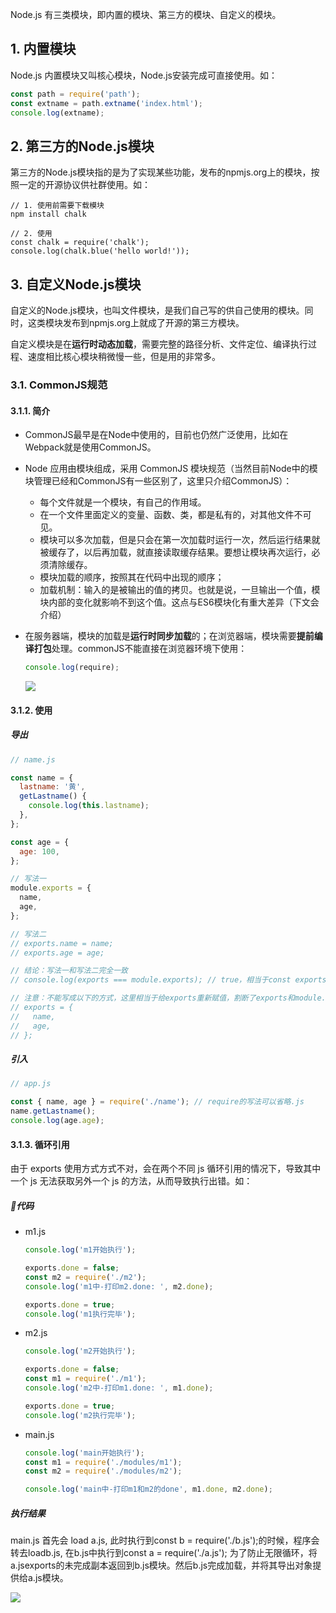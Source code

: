 Node.js 有三类模块，即内置的模块、第三方的模块、自定义的模块。

## 1. 内置模块

Node.js 内置模块又叫核心模块，Node.js安装完成可直接使用。如：

```js
const path = require('path');
const extname = path.extname('index.html');
console.log(extname);
```

## 2. 第三方的Node.js模块

第三方的Node.js模块指的是为了实现某些功能，发布的npmjs.org上的模块，按照一定的开源协议供社群使用。如：

```
// 1. 使用前需要下载模块
npm install chalk

// 2. 使用
const chalk = require('chalk');
console.log(chalk.blue('hello world!'));
```

## 3. 自定义Node.js模块

自定义的Node.js模块，也叫文件模块，是我们自己写的供自己使用的模块。同时，这类模块发布到npmjs.org上就成了开源的第三方模块。

自定义模块是在**运行时动态加载**，需要完整的路径分析、文件定位、编译执行过程、速度相比核心模块稍微慢一些，但是用的非常多。

### 3.1. CommonJS规范

#### 3.1.1. 简介

- CommonJS最早是在Node中使用的，目前也仍然广泛使用，比如在Webpack就是使用CommonJS。  
- Node 应用由模块组成，采用 CommonJS 模块规范（当然目前Node中的模块管理已经和CommonJS有一些区别了，这里只介绍CommonJS）：
  - 每个文件就是一个模块，有自己的作用域。
  - 在一个文件里面定义的变量、函数、类，都是私有的，对其他文件不可见。
  - 模块可以多次加载，但是只会在第一次加载时运行一次，然后运行结果就被缓存了，以后再加载，就直接读取缓存结果。要想让模块再次运行，必须清除缓存。
  - 模块加载的顺序，按照其在代码中出现的顺序；
  - 加载机制：输入的是被输出的值的拷贝。也就是说，一旦输出一个值，模块内部的变化就影响不到这个值。这点与ES6模块化有重大差异（下文会介绍）
- 在服务器端，模块的加载是**运行时同步加载**的；在浏览器端，模块需要**提前编译打包**处理。commonJS不能直接在浏览器环境下使用：

  ```js
  console.log(require);
  ```

  ![](https://gitee.com/ahuang6027/blog-images/raw/master/images/commonjs-不同环境.png)

#### 3.1.2. 使用

##### 导出

```js
// name.js

const name = {
  lastname: '黄',
  getLastname() {
    console.log(this.lastname);
  },
};

const age = {
  age: 100,
};

// 写法一
module.exports = {
  name,
  age,
};

// 写法二
// exports.name = name;
// exports.age = age;

// 结论：写法一和写法二完全一致
// console.log(exports === module.exports); // true，相当于const exports = module.exports

// 注意：不能写成以下的方式，这里相当于给exports重新赋值，割断了exports和module.exports的关系
// exports = {
//   name,
//   age,
// };

```

##### 引入

```js
// app.js

const { name, age } = require('./name'); // require的写法可以省略.js
name.getLastname();
console.log(age.age);
```

#### 3.1.3. 循环引用

由于 exports 使用方式方式不对，会在两个不同 js 循环引用的情况下，导致其中一个 js 无法获取另外一个 js 的方法，从而导致执行出错。如：

##### 🌰代码

- m1.js

  ```js
  console.log('m1开始执行');

  exports.done = false;
  const m2 = require('./m2');
  console.log('m1中-打印m2.done: ', m2.done);

  exports.done = true;
  console.log('m1执行完毕');
  ```

- m2.js

  ```js
  console.log('m2开始执行');

  exports.done = false;
  const m1 = require('./m1');
  console.log('m2中-打印m1.done: ', m1.done);

  exports.done = true;
  console.log('m2执行完毕');
  ```

- main.js

  ```js
  console.log('main开始执行');
  const m1 = require('./modules/m1');
  const m2 = require('./modules/m2');

  console.log('main中-打印m1和m2的done', m1.done, m2.done);
  ```

##### 执行结果

main.js 首先会 load a.js, 此时执行到const b = require('./b.js');的时候，程序会转去loadb.js, 在b.js中执行到const a = require('./a.js'); 为了防止无限循环，将a.jsexports的未完成副本返回到b.js模块。然后b.js完成加载，并将其导出对象提供给a.js模块。

![](https://gitee.com/ahuang6027/blog-images/raw/master/images/commonjs-循环依赖.png)

